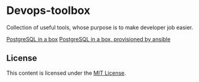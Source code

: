 
# Devops-toolbox

Collection of useful tools, whose purpose is to make developer job easier.

[PostgreSQL in a box](https://github.com/kotse/devops-toolbox/tree/master/vagrant-postgres)
[PostgreSQL in a box, provisioned by ansible](https://github.com/kotse/devops-toolbox/tree/master/vagrant-postgres-ansible)

## License

This content is licensed under the [MIT License](https://opensource.org/licenses/MIT).

